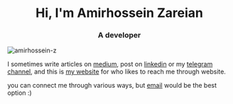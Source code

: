 <h1 align="center">Hi, I'm Amirhossein Zareian</h1>
<h3 align="center">A developer</h3>

<p align="left"> <img src="https://komarev.com/ghpvc/?username=amirhossein-z&label=Profile%20views&color=0e75b6&style=flat" alt="amirhossein-z" /> </p>

I sometimes write articles on [medium](https://medium.com/@Amirhossein_Zareian), post on [linkedin](https://www.linkedin.com/in/amirhossein-zareian/) or 
my [telegram channel](https://t.me/Amirhosseyn_Zareian), and this is [my website](https://amirhossein-z.github.io) for who likes to reach me through website.

you can connect me through various ways, but [email](mailto:amirhosseinzareian01@gmail.com) would be the best option :)

</p>
